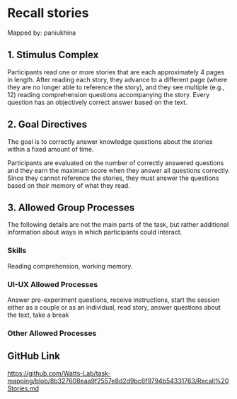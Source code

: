# Recall stories

Mapped by: paniukhina 

## 1. Stimulus Complex 
Participants read one or more stories that are each approximately 4 pages in length. After reading each story, they advance to a different page (where they are no longer able to reference the story), and they see multiple (e.g., 12) reading comprehension questions accompanying the story. Every question has an objectively correct answer based on the text.

## 2. Goal Directives 
The goal is to correctly answer knowledge questions about the stories within a fixed amount of time. 

Participants are evaluated on the number of correctly answered questions and they earn the maximum score when they answer all questions correctly. Since they cannot reference the stories, they must answer the questions based on their memory of what they read.

## 3. Allowed Group Processes 
The following details are not the main parts of the task, but rather additional information about ways in which participants could interact.

### Skills 
Reading comprehension, working memory.

### UI-UX Allowed Processes
Answer pre-experiment questions, receive instructions, start the session either as a couple or as an individual, read story, answer questions about the text, take a break

### Other Allowed Processes

## GitHub Link 
https://github.com/Watts-Lab/task-mapping/blob/8b327608eaa9f2557e8d2d9bc6f9794b54331763/Recall%20Stories.md

